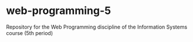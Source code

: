 # web-programming-5
Repository for the Web Programming discipline of the Information Systems course (5th period)
